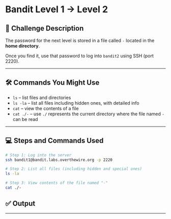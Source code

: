 # Bandit Level 1 → Level 2

## 🧩 Challenge Description

The password for the next level is stored in a file called `-` located in the **home directory**.

Once you find it, use that password to log into `bandit2` using SSH (port 2220).

---

## 🛠 Commands You Might Use

- `ls` – list files and directories
- `ls -la` – list all files including hidden ones, with detailed info
- `cat` – view the contents of a file
- `cat ./-` – use `./` represents the current directory where the file named `-` can be read

---

## 💻 Steps and Commands Used

```bash
# Step 1: Log into the server
ssh bandit1@bandit.labs.overthewire.org -p 2220

# Step 2: List all files (including hidden and special ones)
ls -la

# Step 3: View contents of the file named "-"
cat ./-

```

## ✅ Output



---